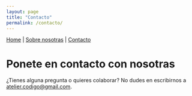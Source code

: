 ```yaml
---
layout: page
title: "Contacto"
permalink: /contacto/
---
```


[Home](/) | [Sobre nosotras](/sobre-nosotras/) | [Contacto](/contacto/)


# Ponete en contacto con nosotras

¿Tienes alguna pregunta o quieres colaborar? No dudes en escribirnos a [atelier.codigo@gmail.com](mailto:atelier.codigo@gmail.com).
